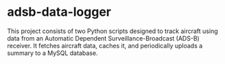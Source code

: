 # adsb-data-logger
This project consists of two Python scripts designed to track aircraft using data from an Automatic Dependent Surveillance-Broadcast (ADS-B) receiver. It fetches aircraft data, caches it, and periodically uploads a summary to a MySQL database.
